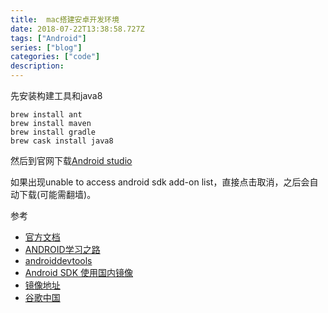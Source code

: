 ```yaml
---
title:  mac搭建安卓开发环境
date: 2018-07-22T13:38:58.727Z
tags: ["Android"]
series: ["blog"]
categories: ["code"]
description:
---
```


先安装构建工具和java8
```
brew install ant
brew install maven
brew install gradle
brew cask install java8
```

然后到官网下载[Android studio](https://developer.android.google.cn/studio/)

如果出现unable to access android sdk add-on list，直接点击取消，之后会自动下载(可能需翻墙)。



参考
- [官方文档](https://developer.android.com/studio/install?hl=zh-cn)
- [ANDROID学习之路](http://stormzhang.com/android/2014/07/07/learn-android-from-rookie/)
- [androiddevtools](http://www.androiddevtools.cn/)
- [Android SDK 使用国内镜像](https://blog.csdn.net/zdw_wym/article/details/74942772)
- [镜像地址](https://www.jianshu.com/p/53080a8cbc95)
- [谷歌中国](https://developer.android.google.cn/)